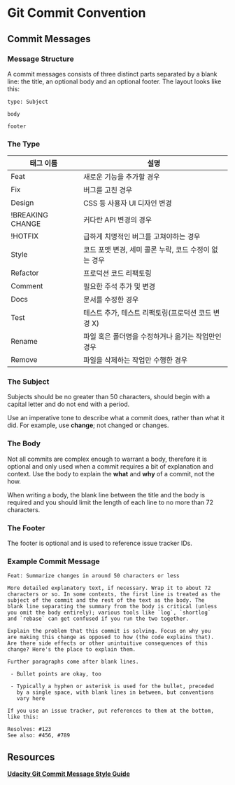 # Git Commit Convention

## Commit Messages

### Message Structure

A commit messages consists of three distinct parts separated by a blank line: the title, an optional body and an optional footer. The layout looks like this:
```
type: Subject

body

footer
```
### The Type
|태그 이름| 설명                    |
|--|---------------------------|
|Feat | 새로운 기능을 추가할 경우          |
| Fix | 버그를 고친 경우               |
| Design | CSS 등 사용자 UI 디자인 변경 |
|!BREAKING CHANGE|커다란 API 변경의 경우|
|!HOTFIX|급하게 치명적인 버그를 고쳐야하는 경우|
|Style|코드 포맷 변경, 세미 콜론 누락, 코드 수정이 없는 경우|
|Refactor|프로덕션 코드 리팩토링|
|Comment|필요한 주석 추가 및 변경|
|Docs|문서를 수정한 경우|
|Test|테스트 추가, 테스트 리팩토링(프로덕션 코드 변경 X)|
|Rename|파일 혹은 폴더명을 수정하거나 옮기는 작업만인 경우|
|Remove|파일을 삭제하는 작업만 수행한 경우|

### The Subject
Subjects should be no greater than 50 characters, should begin with a capital letter and do not end with a period.<br>

Use an imperative tone to describe what a commit does, rather than what it did. For example, use **change**; not changed or changes.
### The Body
Not all commits are complex enough to warrant a body, therefore it is optional and only used when a commit requires a bit of explanation and context. Use the body to explain the **what** and **why** of a commit, not the how.<br>

When writing a body, the blank line between the title and the body is required and you should limit the length of each line to no more than 72 characters.
### The Footer
The footer is optional and is used to reference issue tracker IDs.

### Example Commit Message

```
Feat: Summarize changes in around 50 characters or less

More detailed explanatory text, if necessary. Wrap it to about 72
characters or so. In some contexts, the first line is treated as the
subject of the commit and the rest of the text as the body. The
blank line separating the summary from the body is critical (unless
you omit the body entirely); various tools like `log`, `shortlog`
and `rebase` can get confused if you run the two together.

Explain the problem that this commit is solving. Focus on why you
are making this change as opposed to how (the code explains that).
Are there side effects or other unintuitive consequences of this
change? Here's the place to explain them.

Further paragraphs come after blank lines.

 - Bullet points are okay, too

 - Typically a hyphen or asterisk is used for the bullet, preceded
   by a single space, with blank lines in between, but conventions
   vary here

If you use an issue tracker, put references to them at the bottom,
like this:

Resolves: #123
See also: #456, #789
```

## Resources
[**Udacity Git Commit Message Style Guide**](https://udacity.github.io/git-styleguide/)

